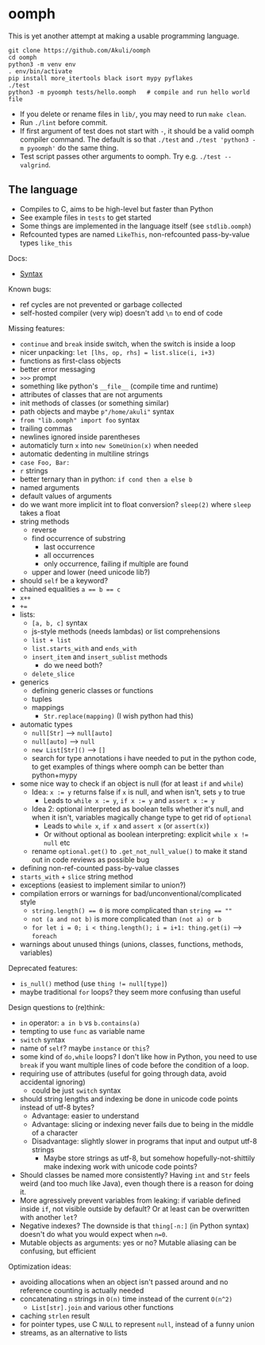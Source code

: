 # oomph
This is yet another attempt at making a usable programming language.

```shell
git clone https://github.com/Akuli/oomph
cd oomph
python3 -m venv env
. env/bin/activate
pip install more_itertools black isort mypy pyflakes
./test
python3 -m pyoomph tests/hello.oomph   # compile and run hello world file
```

- If you delete or rename files in `lib/`, you may need to run `make clean`.
- Run `./lint` before commit.
- If first argument of test does not start with `-`, it should be a valid oomph compiler command.
  The default is so that `./test` and `./test 'python3 -m pyoomph'` do the same thing.
- Test script passes other arguments to oomph. Try e.g. `./test --valgrind`.


## The language

- Compiles to C, aims to be high-level but faster than Python
- See example files in `tests` to get started
- Some things are implemented in the language itself (see `stdlib.oomph`)
- Refcounted types are named `LikeThis`, non-refcounted pass-by-value types `like_this`

Docs:
- [Syntax](docs/syntax.md)

Known bugs:
- ref cycles are not prevented or garbage collected
- self-hosted compiler (very wip) doesn't add `\n` to end of code

Missing features:
- `continue` and `break` inside switch, when the switch is inside a loop
- nicer unpacking: `let [lhs, op, rhs] = list.slice(i, i+3)`
- functions as first-class objects
- better error messaging
- `>>>` prompt
- something like python's `__file__` (compile time and runtime)
- attributes of classes that are not arguments
- init methods of classes (or something similar)
- path objects and maybe `p"/home/akuli"` syntax
- `from "lib.oomph" import foo` syntax
- trailing commas
- newlines ignored inside parentheses
- automaticly turn `x` into `new SomeUnion(x)` when needed
- automatic dedenting in multiline strings
- `case Foo, Bar:`
- `r` strings
- better ternary than in python: `if cond then a else b`
- named arguments
- default values of arguments
- do we want more implicit int to float conversion? `sleep(2)` where `sleep` takes a float
- string methods
    - reverse
    - find occurrence of substring
        - last occurrence
        - all occurrences
        - only occurrence, failing if multiple are found
    - upper and lower (need unicode lib?)
- should `self` be a keyword?
- chained equalities `a == b == c`
- `x++`
- `+=`
- lists:
    - `[a, b, c]` syntax
    - js-style methods (needs lambdas) or list comprehensions
    - `list + list`
    - `list.starts_with` and `ends_with`
    - `insert_item` and `insert_sublist` methods
        - do we need both?
    - `delete_slice`
- generics
    - defining generic classes or functions
    - tuples
    - mappings
        - `Str.replace(mapping)` (I wish python had this)
- automatic types
    - `null[Str]` --> `null[auto]`
    - `null[auto]` --> `null`
    - `new List[Str]()` --> `[]`
    - search for type annotations i have needed to put in the python code, to
      get examples of things where oomph can be better than python+mypy
- some nice way to check if an object is null (for at least `if` and `while`)
    - Idea: `x := y` returns false if `x` is null, and when isn't, sets `y` to true
        - Leads to `while x := y`, `if x := y` and `assert x := y`
    - Idea 2: optional interpreted as boolean tells whether it's null, and 
      when it isn't, variables magically change type to get rid of `optional`
        - Leads to `while x`, `if x` and `assert x` (or `assert(x)`)
        - Or without optional as boolean interpreting: explicit `while x != null` etc
    - rename `optional.get()` to `.get_not_null_value()` to make it stand out
      in code reviews as possible bug
- defining non-ref-counted pass-by-value classes
- `starts_with` + `slice` string method
- exceptions (easiest to implement similar to union?)
- compilation errors or warnings for bad/unconventional/complicated style
    - `string.length() == 0` is more complicated than `string == ""`
    - `not (a and not b)` is more complicated than `(not a) or b`
    - `for let i = 0; i < thing.length(); i = i+1: thing.get(i)` --> `foreach`
- warnings about unused things (unions, classes, functions, methods, variables)

Deprecated features:
- `is_null()` method (use `thing != null[type]`)
- maybe traditional `for` loops? they seem more confusing than useful

Design questions to (re)think:
- `in` operator: `a in b` vs `b.contains(a)`
- tempting to use `func` as variable name
- `switch` syntax
- name of `self`? maybe `instance` or `this`?
- some kind of `do,while` loops? I don't like how in Python, you need to use `break` if
    you want multiple lines of code before the condition of a loop.
- requiring use of attributes (useful for going through data, avoid accidental ignoring)
    - could be just `switch` syntax
- should string lengths and indexing be done in unicode code points instead of
  utf-8 bytes?
    - Advantage: easier to understand
    - Advantage: slicing or indexing never fails due to being in the middle of a
      character
    - Disadvantage: slightly slower in programs that input and output utf-8 strings
        - Maybe store strings as utf-8, but somehow hopefully-not-shittily make
          indexing work with unicode code points?
- Should classes be named more consistently? Having `int` and `Str` feels weird
  (and too much like Java), even though there is a reason for doing it.
- More agressively prevent variables from leaking: if variable defined inside
  `if`, not visible outside by default? Or at least can be overwritten with
  another `let`?
- Negative indexes? The downside is that `thing[-n:]` (in Python syntax) doesn't do
  what you would expect when `n=0`.
- Mutable objects as arguments: yes or no? Mutable aliasing can be confusing, but efficient

Optimization ideas:
- avoiding allocations when an object isn't passed around and no reference
  counting is actually needed
- concatenating `n` strings in `O(n)` time instead of the current `O(n^2)`
    - `List[str].join` and various other functions
- caching `strlen` result
- for pointer types, use C `NULL` to represent `null`, instead of a funny union
- streams, as an alternative to lists
